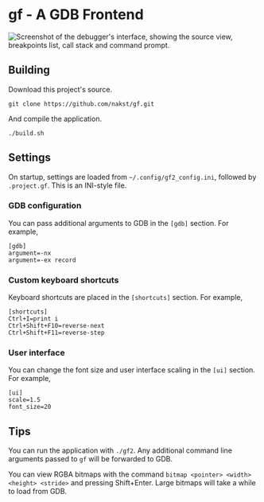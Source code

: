 # **gf** - A GDB Frontend

![Screenshot of the debugger's interface, showing the source view, breakpoints list, call stack and command prompt.](https://cdn.discordapp.com/attachments/462643277321994245/795277703943159818/image.png)

## Building

Download this project's source.

    git clone https://github.com/nakst/gf.git

And compile the application.

    ./build.sh

## Settings

On startup, settings are loaded from `~/.config/gf2_config.ini`, followed by `.project.gf`. This is an INI-style file.

### GDB configuration

You can pass additional arguments to GDB in the `[gdb]` section. For example,

    [gdb]
    argument=-nx
    argument=-ex record

### Custom keyboard shortcuts

Keyboard shortcuts are placed in the `[shortcuts]` section. For example,

    [shortcuts]
    Ctrl+I=print i
    Ctrl+Shift+F10=reverse-next
    Ctrl+Shift+F11=reverse-step

### User interface

You can change the font size and user interface scaling in the `[ui]` section. For example,

    [ui]
    scale=1.5
    font_size=20

## Tips

You can run the application with `./gf2`. Any additional command line arguments passed to `gf` will be forwarded to GDB.

You can view RGBA bitmaps with the command `bitmap <pointer> <width> <height> <stride>` and pressing Shift+Enter. Large bitmaps will take a while to load from GDB.
